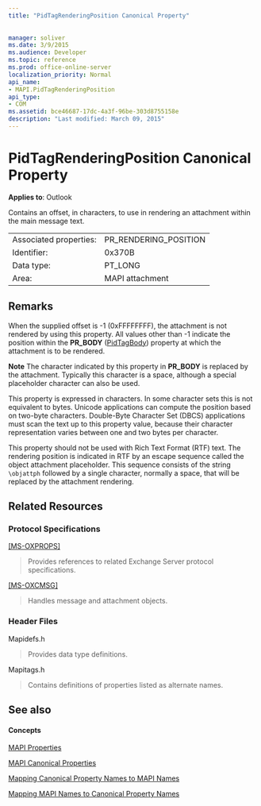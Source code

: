 ```yaml
---
title: "PidTagRenderingPosition Canonical Property"
 
 
manager: soliver
ms.date: 3/9/2015
ms.audience: Developer
ms.topic: reference
ms.prod: office-online-server
localization_priority: Normal
api_name:
- MAPI.PidTagRenderingPosition
api_type:
- COM
ms.assetid: bce46687-17dc-4a3f-96be-303d8755158e
description: "Last modified: March 09, 2015"
---
```


# PidTagRenderingPosition Canonical Property

  
  
**Applies to**: Outlook 
  
Contains an offset, in characters, to use in rendering an attachment within the main message text.
  
|||
|:-----|:-----|
|Associated properties:  <br/> |PR_RENDERING_POSITION  <br/> |
|Identifier:  <br/> |0x370B  <br/> |
|Data type:  <br/> |PT_LONG  <br/> |
|Area:  <br/> |MAPI attachment  <br/> |
   
## Remarks

When the supplied offset is -1 (0xFFFFFFFF), the attachment is not rendered by using this property. All values other than -1 indicate the position within the **PR_BODY** ([PidTagBody](pidtagbody-canonical-property.md)) property at which the attachment is to be rendered.
  
 **Note** The character indicated by this property in **PR_BODY** is replaced by the attachment. Typically this character is a space, although a special placeholder character can also be used. 
  
This property is expressed in characters. In some character sets this is not equivalent to bytes. Unicode applications can compute the position based on two-byte characters. Double-Byte Character Set (DBCS) applications must scan the text up to this property value, because their character representation varies between one and two bytes per character.
  
This property should not be used with Rich Text Format (RTF) text. The rendering position is indicated in RTF by an escape sequence called the object attachment placeholder. This sequence consists of the string  `\objattph` followed by a single character, normally a space, that will be replaced by the attachment rendering. 
  
## Related Resources

### Protocol Specifications

[[MS-OXPROPS]](http://msdn.microsoft.com/library/f6ab1613-aefe-447d-a49c-18217230b148%28Office.15%29.aspx)
  
> Provides references to related Exchange Server protocol specifications.
    
[[MS-OXCMSG]](http://msdn.microsoft.com/library/7fd7ec40-deec-4c06-9493-1bc06b349682%28Office.15%29.aspx)
  
> Handles message and attachment objects.
    
### Header Files

Mapidefs.h
  
> Provides data type definitions.
    
Mapitags.h
  
> Contains definitions of properties listed as alternate names.
    
## See also

#### Concepts

[MAPI Properties](mapi-properties.md)
  
[MAPI Canonical Properties](mapi-canonical-properties.md)
  
[Mapping Canonical Property Names to MAPI Names](mapping-canonical-property-names-to-mapi-names.md)
  
[Mapping MAPI Names to Canonical Property Names](mapping-mapi-names-to-canonical-property-names.md)

